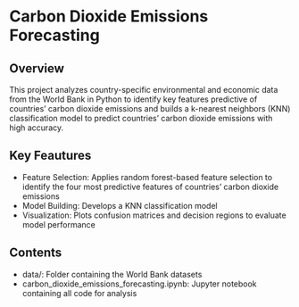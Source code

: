 # Carbon Dioxide Emissions Forecasting

## Overview

This project analyzes country-specific environmental and economic data from the World Bank in Python to identify key features predictive of countries’ carbon dioxide emissions and builds a k-nearest neighbors (KNN) classification model to predict countries’ carbon dioxide emissions with high accuracy.

## Key Feautures 

- Feature Selection: Applies random forest-based feature selection to identify the four most predictive features of countries’ carbon dioxide emissions
- Model Building: Develops a KNN classification model
- Visualization: Plots confusion matrices and decision regions to evaluate model performance
 
## Contents

- data/: Folder containing the World Bank datasets
- carbon_dioxide_emissions_forecasting.ipynb: Jupyter notebook containing all code for analysis



